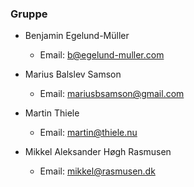 ### Gruppe

- Benjamin Egelund-Müller
  - Email: b@egelund-muller.com

- Marius Balslev Samson
  - Email: mariusbsamson@gmail.com

- Martin Thiele
  - Email: martin@thiele.nu

- Mikkel Aleksander Høgh Rasmusen
  - Email: mikkel@rasmusen.dk
